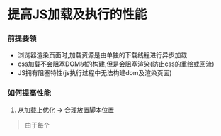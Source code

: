 # 提高JS加载及执行的性能

### 前提要领

+ 浏览器渲染页面时,加载资源是由单独的下载线程进行异步加载
+ css加载不会阻塞DOM树的构建,但是会阻塞渲染(防止css的重绘或回流)
+ JS拥有阻塞特性(js执行过程中无法构建dom及渲染页面)

### 如何提高性能

1.  从加载上优化 -> 合理放置脚本位置

>由于每个<script>的出现都会让页面等待脚本的加载解析或执行,因此我们应该尽量的让内容和样式先暂时出来,将js文件放在body的最后,以此来优化用户体验感.

```
<body>
...
<script type="text/javascript" src="index.js"></script>
</body>
```

2.  从请求次数上优化  -> 减少请求次数

>由于每个<script>的出现都会阻塞页面渲染.因此要减少页面的<sscript>标签

+ 特别注意: 把内嵌脚本放在<link>后面,页面会阻塞去等待样式表的下载,之后再去执行脚本

>最耗费时间的还有每一次去后端获取资源(http三次握手),所以减少HTTP请求,也是其中一项.

+ 文件的精简与压缩(css精灵及js)
+ 解析型的js压缩o工具: YUI Compresspr 、 CLosure Complier 、 UglifyJs

3. 从加载方式上优化 -> 无阻塞脚本加载

>在页面加载完后才加载js代码

+ 延迟脚本加载(defer)
>可放在文档任何位置,可以与其他资源文件一起下载,在页面加载完成后才会执行
```
<script type="text/javascript" src="index.js" defer></script>
```
+ 延迟脚本加载(async)
>属于异步加载脚本,也可以与其他资源文件一起下载,在加载完成后自动执行执行

4. 从加载方式上优化 -> 动态添加脚本元素

>在页面加载完后才加载js代码

```
var script = document.creatElement("script");
script.type = "text/javascript";
script.src = "index.js";
document.getElementsByTagName("head")[0].appendChild(script);
```
4. 从加载方式上优化 -> XMLHttpRequest

>与动态添加脚本元素思想一致

```
vvar xhr = new XMLHttpRequest();
xhr.open('get','index.js',true);
xhr.onreadystatechange = function(){
    if(xhr.readyState == 4){
        if(xhr.status >= 200 && xhr.status < 300 || xhr.status == 304){
            var script = document.creatElement("script");
            script.type = "text/javascript";
            script.text = xhr.responseText;
            document.body.appendChild(script);
        }
    }
}
```
>优点
+ 控制脚本s何时执行
+ 兼容性好
>缺点
+ 资源需要在同个域下,不可以跨域执行


